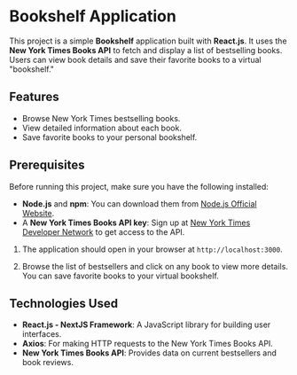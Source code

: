 # Bookshelf Application

This project is a simple **Bookshelf** application built with **React.js**. It uses the **New York Times Books API** to fetch and display a list of bestselling books. Users can view book details and save their favorite books to a virtual "bookshelf."

## Features

- Browse New York Times bestselling books.
- View detailed information about each book.
- Save favorite books to your personal bookshelf.

## Prerequisites

Before running this project, make sure you have the following installed:

- **Node.js** and **npm**: You can download them from [Node.js Official Website](https://nodejs.org/).
- A **New York Times Books API key**: Sign up at [New York Times Developer Network](https://developer.nytimes.com/) to get access to the API.


1. The application should open in your browser at `http://localhost:3000`.

2. Browse the list of bestsellers and click on any book to view more details. You can save favorite books to your virtual bookshelf.

## Technologies Used

- **React.js - NextJS Framework**: A JavaScript library for building user interfaces.
- **Axios**: For making HTTP requests to the New York Times Books API.
- **New York Times Books API**: Provides data on current bestsellers and book reviews.


